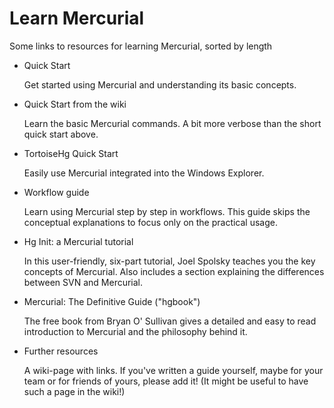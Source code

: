 # Learn Mercurial

Some links to resources for learning Mercurial, sorted by length

- Quick Start

  Get started using Mercurial and understanding its basic concepts.

- Quick Start from the wiki

  Learn the basic Mercurial commands. A bit more verbose than the short quick start
  above.

- TortoiseHg Quick Start

  Easily use Mercurial integrated into the Windows Explorer.

- Workflow guide

  Learn using Mercurial step by step in workflows. This guide skips the conceptual
  explanations to focus only on the practical usage.

- Hg Init: a Mercurial tutorial

  In this user-friendly, six-part tutorial, Joel Spolsky teaches you the key concepts of
  Mercurial. Also includes a section explaining the differences between SVN and
  Mercurial.

- Mercurial: The Definitive Guide ("hgbook")

  The free book from Bryan O' Sullivan gives a detailed and easy to read introduction to
  Mercurial and the philosophy behind it.

- Further resources

  A wiki-page with links. If you've written a guide yourself, maybe for your team or for
  friends of yours, please add it! (It might be useful to have such a page in the wiki!)
